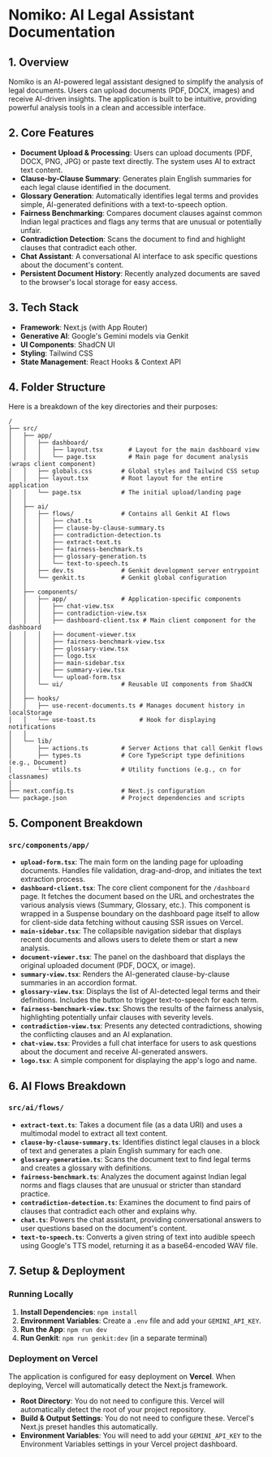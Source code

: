 # Nomiko: AI Legal Assistant Documentation

## 1. Overview

Nomiko is an AI-powered legal assistant designed to simplify the analysis of legal documents. Users can upload documents (PDF, DOCX, images) and receive AI-driven insights. The application is built to be intuitive, providing powerful analysis tools in a clean and accessible interface.

## 2. Core Features

- **Document Upload & Processing**: Users can upload documents (PDF, DOCX, PNG, JPG) or paste text directly. The system uses AI to extract text content.
- **Clause-by-Clause Summary**: Generates plain English summaries for each legal clause identified in the document.
- **Glossary Generation**: Automatically identifies legal terms and provides simple, AI-generated definitions with a text-to-speech option.
- **Fairness Benchmarking**: Compares document clauses against common Indian legal practices and flags any terms that are unusual or potentially unfair.
- **Contradiction Detection**: Scans the document to find and highlight clauses that contradict each other.
- **Chat Assistant**: A conversational AI interface to ask specific questions about the document's content.
- **Persistent Document History**: Recently analyzed documents are saved to the browser's local storage for easy access.

## 3. Tech Stack

- **Framework**: Next.js (with App Router)
- **Generative AI**: Google's Gemini models via Genkit
- **UI Components**: ShadCN UI
- **Styling**: Tailwind CSS
- **State Management**: React Hooks & Context API

## 4. Folder Structure

Here is a breakdown of the key directories and their purposes:

```
/
├── src/
│   ├── app/
│   │   ├── dashboard/
│   │   │   ├── layout.tsx       # Layout for the main dashboard view
│   │   │   └── page.tsx         # Main page for document analysis (wraps client component)
│   │   ├── globals.css        # Global styles and Tailwind CSS setup
│   │   ├── layout.tsx         # Root layout for the entire application
│   │   └── page.tsx           # The initial upload/landing page
│   │
│   ├── ai/
│   │   ├── flows/             # Contains all Genkit AI flows
│   │   │   ├── chat.ts
│   │   │   ├── clause-by-clause-summary.ts
│   │   │   ├── contradiction-detection.ts
│   │   │   ├── extract-text.ts
│   │   │   ├── fairness-benchmark.ts
│   │   │   ├── glossary-generation.ts
│   │   │   └── text-to-speech.ts
│   │   ├── dev.ts             # Genkit development server entrypoint
│   │   └── genkit.ts          # Genkit global configuration
│   │
│   ├── components/
│   │   ├── app/               # Application-specific components
│   │   │   ├── chat-view.tsx
│   │   │   ├── contradiction-view.tsx
│   │   │   ├── dashboard-client.tsx # Main client component for the dashboard
│   │   │   ├── document-viewer.tsx
│   │   │   ├── fairness-benchmark-view.tsx
│   │   │   ├── glossary-view.tsx
│   │   │   ├── logo.tsx
│   │   │   ├── main-sidebar.tsx
│   │   │   ├── summary-view.tsx
│   │   │   └── upload-form.tsx
│   │   └── ui/                # Reusable UI components from ShadCN
│   │
│   ├── hooks/
│   │   ├── use-recent-documents.ts # Manages document history in localStorage
│   │   └── use-toast.ts            # Hook for displaying notifications
│   │
│   └── lib/
│       ├── actions.ts         # Server Actions that call Genkit flows
│       ├── types.ts           # Core TypeScript type definitions (e.g., Document)
│       └── utils.ts           # Utility functions (e.g., cn for classnames)
│
├── next.config.ts             # Next.js configuration
└── package.json               # Project dependencies and scripts
```

## 5. Component Breakdown

### `src/components/app/`

- **`upload-form.tsx`**: The main form on the landing page for uploading documents. Handles file validation, drag-and-drop, and initiates the text extraction process.
- **`dashboard-client.tsx`**: The core client component for the `/dashboard` page. It fetches the document based on the URL and orchestrates the various analysis views (Summary, Glossary, etc.). This component is wrapped in a Suspense boundary on the dashboard page itself to allow for client-side data fetching without causing SSR issues on Vercel.
- **`main-sidebar.tsx`**: The collapsible navigation sidebar that displays recent documents and allows users to delete them or start a new analysis.
- **`document-viewer.tsx`**: The panel on the dashboard that displays the original uploaded document (PDF, DOCX, or image).
- **`summary-view.tsx`**: Renders the AI-generated clause-by-clause summaries in an accordion format.
- **`glossary-view.tsx`**: Displays the list of AI-detected legal terms and their definitions. Includes the button to trigger text-to-speech for each term.
- **`fairness-benchmark-view.tsx`**: Shows the results of the fairness analysis, highlighting potentially unfair clauses with severity levels.
- **`contradiction-view.tsx`**: Presents any detected contradictions, showing the conflicting clauses and an AI explanation.
- **`chat-view.tsx`**: Provides a full chat interface for users to ask questions about the document and receive AI-generated answers.
- **`logo.tsx`**: A simple component for displaying the app's logo and name.

## 6. AI Flows Breakdown

### `src/ai/flows/`

- **`extract-text.ts`**: Takes a document file (as a data URI) and uses a multimodal model to extract all text content.
- **`clause-by-clause-summary.ts`**: Identifies distinct legal clauses in a block of text and generates a plain English summary for each one.
- **`glossary-generation.ts`**: Scans the document text to find legal terms and creates a glossary with definitions.
- **`fairness-benchmark.ts`**: Analyzes the document against Indian legal norms and flags clauses that are unusual or stricter than standard practice.
- **`contradiction-detection.ts`**: Examines the document to find pairs of clauses that contradict each other and explains why.
- **`chat.ts`**: Powers the chat assistant, providing conversational answers to user questions based on the document's content.
- **`text-to-speech.ts`**: Converts a given string of text into audible speech using Google's TTS model, returning it as a base64-encoded WAV file.

## 7. Setup & Deployment

### Running Locally

1.  **Install Dependencies**: `npm install`
2.  **Environment Variables**: Create a `.env` file and add your `GEMINI_API_KEY`.
3.  **Run the App**: `npm run dev`
4.  **Run Genkit**: `npm run genkit:dev` (in a separate terminal)

### Deployment on Vercel

The application is configured for easy deployment on **Vercel**. When deploying, Vercel will automatically detect the Next.js framework.

- **Root Directory**: You do not need to configure this. Vercel will automatically detect the root of your project repository.
- **Build & Output Settings**: You do not need to configure these. Vercel's Next.js preset handles this automatically.
- **Environment Variables**: You will need to add your `GEMINI_API_KEY` to the Environment Variables settings in your Vercel project dashboard.
